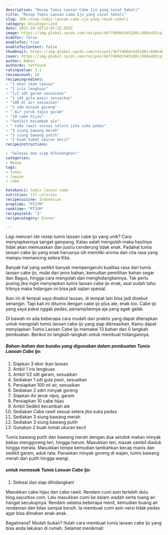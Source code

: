 ```yaml
---
description: "Resep Tumis Laosan Cabe Ijo yang Lezat Sekali"
title: "Resep Tumis Laosan Cabe Ijo yang Lezat Sekali"
slug: 389-resep-tumis-laosan-cabe-ijo-yang-lezat-sekali
category: Uncategorized
date: 2022-10-10T13:03:25.856Z
image: https://img-global.cpcdn.com/recipes/4bf7400dc6452d0c/680x482cq70/tumis-laosan-cabe-ijo-foto-resep-utama.jpg
hideToc: false
enableToc: true
enableTocContent: false
thumbnail: https://img-global.cpcdn.com/recipes/4bf7400dc6452d0c/680x482cq70/tumis-laosan-cabe-ijo-foto-resep-utama.jpg
cover: https://img-global.cpcdn.com/recipes/4bf7400dc6452d0c/680x482cq70/tumis-laosan-cabe-ijo-foto-resep-utama.jpg
author: Admin
authorAv: notfound
ratingvalue: 3.1
reviewcount: 10
recipeingredient:
- "3 ekor ikan laosan"
- "1 iris lengkuas"
- "1/2 sdt garam sesuaikan"
- "1 sdt gula pasir sesuaikan"
- "100 ml air sesuaikan"
- "2 sdm minyak goreng"
- " Air jeruk nipis garam"
- "10 cabe hijau"
- "Sedikit kecambah ale"
- " Cabe rawit sesuai selera jika suka pedas"
- "3 siung bawang merah"
- "3 siung bawang putih"
- "2 buah tomat ukuran kecil"
recipeinstructions:

- "Selesai dan siap dihidangkan!"
categories:
- Resep
tags:
- tumis
- laosan
- cabe

katakunci: tumis laosan cabe 
nutrition: 117 calories
recipecuisine: Indonesian
preptime: "PT27M"
cooktime: "PT32M"
recipeyield: "3"
recipecategory: Dinner

---
```





Lagi mencari ide resep tumis laosan cabe ijo yang unik? Cara menyiapkannya sangat gampang. Kalau salah mengolah maka hasilnya tidak akan memuaskan dan justru cenderung tidak enak. Padahal tumis laosan cabe ijo yang enak harusnya sih memiliki aroma dan cita rasa yang mampu memancing selera Kita.





Banyak hal yang sedikit banyak mempengaruhi kualitas rasa dari tumis laosan cabe ijo, mulai dari jenis bahan, kemudian pemilihan bahan segar dan Bagus, hingga cara mengolah dan menghidangkannya. Tak perlu pusing jika ingin menyiapkan tumis laosan cabe ijo enak,      asal sudah tahu triknya maka hidangan ini bisa jadi sajian spesial.














Ikan ini di tempat saya disebut laosan, di tempat lain bisa jadi disebut senangin. Tapi kali ini ditumis dengan cabe ijo plus ale, enak loo. Cabe ijo yang saya pakai nggak pedas, penampilannya aja yang agak galak.






Di bawah ini ada beberapa cara mudah dan praktis yang dapat diterapkan untuk mengolah tumis laosan cabe ijo yang siap dikreasikan. Kamu dapat menyiapkan Tumis Laosan Cabe Ijo memakai 13 bahan dan 0 langkah pembuatan. Berikut ini langkah-langkah untuk membuat hidangannya.

<!--inarticleads1-->

##### Bahan-bahan dan bumbu yang digunakan dalam pembuatan Tumis Laosan Cabe Ijo:

1. Siapkan 3 ekor ikan laosan
1. Ambil 1 iris lengkuas
1. Ambil 1/2 sdt garam, sesuaikan
1. Sediakan 1 sdt gula pasir, sesuaikan
1. Persiapkan 100 ml air, sesuaikan
1. Sediakan 2 sdm minyak goreng
1. Siapkan  Air jeruk nipis, garam
1. Persiapkan 10 cabe hijau
1. Ambil Sedikit kecambah ale
1. Sediakan  Cabe rawit sesuai selera jika suka pedas
1. Sediakan 3 siung bawang merah
1. Sediakan 3 siung bawang putih
1. Gunakan 2 buah tomat ukuran kecil


Tumis bawang putih dan bawang merah dengan dua sendok makan minyak bekas menggoreng teri, hingga harum. Masukkan teri, masak sambil diaduk hingga merata. Masukkan tempe kemudian tambahkan kecap manis dan sedikit garam, aduk rata. Panaskan minyak goreng di wajan, tumis bawang merah dan putih hingga wangi. 

<!--inarticleads2-->

#####  untuk memasak Tumis Laosan Cabe Ijo:


1. Selesai dan siap dihidangkan!

Masukkan cabe hijau dan cabe rawit. Rendam cumi asin terlebih dulu. blog.sayurbox.com. Lalu masukkan cumi ke dalam wadah serta tuang air hangat secukupnya. Rendam selama beberapa menit, kemudian buang air rendaman dan bilas sampai bersih. Ia membuat cumi asin versi tidak pedas agar bisa dimakan anak-anak. 

Bagaimana? Mudah bukan? Itulah cara membuat tumis laosan cabe ijo yang bisa anda lakukan di rumah. Selamat menikmati
